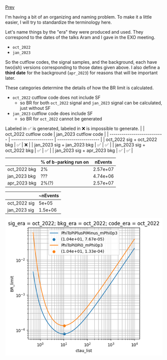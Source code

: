 [Prev](/B-parking/Tue_Apr_18_2023.md)

I'm having a bit of an organizing and naming problem. To make it a little easier, I will try to standardize the terminology here.

Let's name things by the "era" they were produced and used. They correspond to the dates of the talks Aram and I gave in the EXO meeting.
* `oct_2022`
* `jan_2023`

So the cutflow codes, the signal samples, and the background, each have two(ish) versions corresponding to those dates given above. I also define a **third date** for the background (`apr_2023`) for reasons that will be important later.

These categories determine the details of how the BR limit is calculated.
* `oct_2022` cutflow code does not include SF
	* so BR for both `oct_2022` signal and `jan_2023` signal can be calculated, just without SF
* `jan_2023` cutflow code does include SF
	* so BR for `oct_2022` cannot be generated





Labeled in ✅ is generated, labeled in ❌ is impossible to generate.
|                             | oct_2022 cutflow code | jan_2023 cutflow code |
| --------------------------- | --------------------- | --------------------- |
| oct_2022 sig + oct_2022 bkg | ✅                    | ❌                    |
| jan_2023 sig + jan_2023 bkg | ✅                    | ✅                    |
| jan_2023 sig + oct_2022 bkg | ✅                    | ✅                    | 
| jan_2023 sig + apr_2023 bkg | ✅                    | ✅                    |

|              | % of b-parking run on | nEvents  |
| ------------ | --------------------- | -------- |
| oct_2022 bkg | 2%                    | 2.57e+07 |
| jan_2023 bkg | ???                   | 4.74e+06 |
| apr_2023 bkg | 2%(?)                 | 2.57e+07 | 

|              | ~nEvents |
| ------------ | -------- |
| oct_2022 sig | 5e+05    |
| jan_2023 sig | 1.5e+06  | 


![](/B-parking/img/sig_oct_2022__bkg_oct_2022__code_oct_2022.png)
